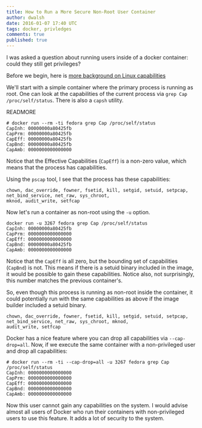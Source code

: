 ```yaml
---
title: How to Run a More Secure Non-Root User Container
author: dwalsh
date: 2016-01-07 17:40 UTC
tags: docker, privledges
comments: true
published: true
---
```

I was asked a question about running users inside of a docker container: could they still get privileges?  

Before we begin, here is [more background on Linux capabilities](http://linux.die.net/man/7/capabilities)

We'll start with a simple container where the primary process is running as root.  One can look at the capabilities of the current process via `grep Cap /proc/self/status`.  There is also a `capsh` utility.

READMORE

```
# docker run --rm -ti fedora grep Cap /proc/self/status
CapInh:	00000000a80425fb
CapPrm:	00000000a80425fb
CapEff:	00000000a80425fb
CapBnd:	00000000a80425fb
CapAmb:	0000000000000000
```
Notice that the Effective Capabilities (`CapEff`) is a non-zero value, which means that the process has capabilities.

Using the `pscap` tool, I see that the process has these capabilities:

`chown, dac_override, fowner, fsetid, kill, setgid, setuid, setpcap, net_bind_service, net_raw, sys_chroot,`<br>
`mknod, audit_write, setfcap`

Now let's run a container as non-root using the `-u` option.

```
docker run -u 3267 fedora grep Cap /proc/self/status
CapInh:	00000000a80425fb
CapPrm:	0000000000000000
CapEff:	0000000000000000
CapBnd:	00000000a80425fb
CapAmb:	0000000000000000
```

Notice that the `CapEff` is all zero, but the bounding set of capabilities (`CapBnd`) is not.  This means if there is a setuid binary included in the image, it would be possible to gain these capabilities. Notice also, not surprisingly, this number matches the previous container's.

So, even though this process is running as non-root inside the container, it could potentially run with the same capabilities as above if the image builder included a setuid binary.

`chown, dac_override, fowner, fsetid, kill, setgid, setuid, setpcap, net_bind_service, net_raw, sys_chroot, mknod,`<br>
`audit_write, setfcap`

Docker has a nice feature where you can drop all capabilities via `--cap-drop=all`.  Now, if we execute the same container with a non-privileged user and drop all capabilities:

```
# docker run --rm -ti --cap-drop=all -u 3267 fedora grep Cap /proc/self/status
CapInh:	0000000000000000
CapPrm:	0000000000000000
CapEff:	0000000000000000
CapBnd:	0000000000000000
CapAmb:	0000000000000000
```

Now this user cannot gain any capabilities on the system.  I would advise almost all users of Docker who run their containers with non-privileged users to use this feature. It adds a lot of security to the system.
